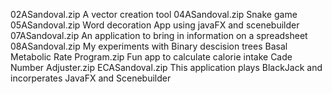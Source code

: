 02ASandoval.zip A vector creation tool
04ASandoval.zip Snake game 
05ASandoval.zip Word decoration App using javaFX and scenebuilder
07ASandoval.zip An application to bring in information on a spreadsheet
08ASandoval.zip My experiments with Binary descision trees 
Basal Metabolic Rate Program.zip Fun app to calculate calorie intake
Cade Number Adjuster.zip
ECASandoval.zip This application plays BlackJack and incorperates JavaFX and Scenebuilder
